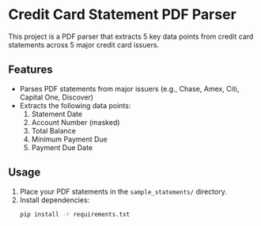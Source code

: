 # Credit Card Statement PDF Parser

This project is a PDF parser that extracts 5 key data points from credit card statements across 5 major credit card issuers.

## Features

- Parses PDF statements from major issuers (e.g., Chase, Amex, Citi, Capital One, Discover)
- Extracts the following data points:
  1. Statement Date
  2. Account Number (masked)
  3. Total Balance
  4. Minimum Payment Due
  5. Payment Due Date

## Usage

1. Place your PDF statements in the `sample_statements/` directory.
2. Install dependencies:
   ```bash
   pip install -r requirements.txt
